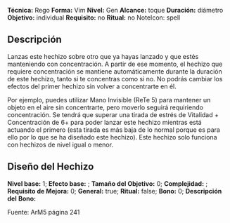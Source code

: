 
**Técnica:** Rego
**Forma:** Vim
**Nivel:** Gen
**Alcance:** toque 
**Duración:** diámetro  
**Objetivo:** individual
**Requisito:** no
**Ritual:** no
NoteIcon: spell




## Descripción 
<p>Lanzas este hechizo sobre otro que ya hayas lanzado y que estés manteniendo con concentración. A partir de ese momento, el hechizo que requiere concentración se mantiene automáticamente durante la duración de este hechizo, tanto si te concentras como si no. No podrás cambiar los efectos del primer hechizo sin volver a concentrarte en él. </p><p>Por ejemplo, puedes utilizar Mano Invisible (ReTe 5) para mantener un objeto en el aire sin concentrarte, pero moverlo seguirá requiriendo concentración. Se tendrá que superar una tirada de estrés de Vitalidad + Concentración de 6+ para poder lanzar este hechizo mientras está actuando el primero (esta tirada es más baja de lo normal porque es para ello por lo que se ha diseñado este hechizo). Este hechizo solo funciona con hechizos de nivel igual o menor. </p>

## Diseño del Hechizo 

**Nivel base:** 1; **Efecto base:** ;  **Tamaño del **Objetivo:**** 0; **Complejidad:** ; **Requisito de Mejora:** 0; **General:** true; **Ritual:** false; **Bono:** 0; **Descripción del** **Bono:** 

Fuente: ArM5 página 241